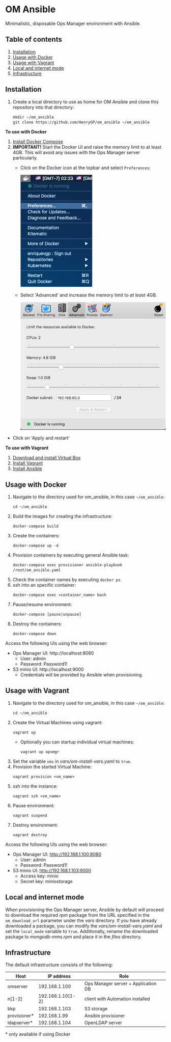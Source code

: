 # OM Ansible

Minimalistic, disposable Ops Manager environment with Ansible.

## Table of contents

1. [Installation](#installtion)
1. [Usage with Docker](#docker)
1. [Usage with Vagrant](#vagrant)
1. [Local and internet mode](#provisioningmodes)
1. [Infrastructure](#infrastructure)

## Installation <a name="installation"></a>

1. Create a local directory to use as home for OM Ansible and clone this repository into that directory:
   ```
   mkdir ~/om_ansible
   git clone https://github.com/HenryGP/om_ansible ~/om_ansible
   ```

**To use with Docker**

1. [Install Docker Compose](https://docs.docker.com/compose/install/)
1. **IMPORTANT!** Start the Docker UI and raise the memory limit to at least 4GB. This will avoid any issues with the Ops Manager server particularly. 
   - Click on the Docker icon at the topbar and select `Preferences`:
      
      ![](files/docker_menu.png)
   - Select 'Advanced' and increase the memory limit to *at least* 4GB.
      
      ![](files/docker_memory.png)
  - Click on 'Apply and restart'


**To use with Vagrant**
1. [Download and install Virtual Box](https://www.virtualbox.org/wiki/Downloads)
1. [Install Vagrant](https://www.vagrantup.com/docs/installation/)
1. [Install Ansible](https://docs.ansible.com/ansible/latest/installation_guide/intro_installation.html)

## Usage with Docker <a name="docker"></a>
1. Navigate to the directory used for om_ansible, in this case `~/om_ansible`:
   ```
   cd ~/om_ansible
   ```
1. Build the images for creating the infrastructure:
   ```
   docker-compose build
   ```
1. Create the containers:
   ```
   docker-compose up -d
   ```
1. Provision containers by executing general Ansible task:
   ```
   docker-compose exec provisioner ansible-playbook /root/om_ansible.yaml
   ```
1. Check the container names by executing `docker ps`
1. ssh into an specific container:
   ```
   docker-compose exec <container_name> bash
   ```
1. Pause/resume environment:
   ```
   docker-compose [pause|unpause]
   ```
1. Destroy the containers:
   ``` 
   docker-compose down
   ```

Access the following UIs using the web browser:
- Ops Manager UI: http://localhost:8080
   - User: admin
   - Password: Password1!
- S3 minio UI: http://localhost:9000
   - Credentials will be provided by Ansible when provisioning.

## Usage with Vagrant <a name="vagrant"></a>
1. Navigate to the directory used for om_ansible, in this case `~/om_ansible`:
   ```
   cd ~/om_ansible
   ```
1. Create the Virtual Machines using vagrant:
   ```
   vagrant up
   ```
   - Optionally you can startup individual virtual machines:
     ```
     vagrant up opsmgr
     ```
1. Set the variable `vms` in _vars/om-install-vars.yaml_ to `true`.
1. Provision the started Virtual Machine:
   ```
   vagrant provision <vm_name>
   ```
1. ssh into the instance:
   ```
   vagrant ssh <vm_name>
   ```
1. Pause environment:
   ```
   vagrant suspend
   ```
1. Destroy environment:
   ```
   vagrant destroy
   ```

Access the following UIs using the web browser:
- Ops Manager UI: http://192.168.1.100:8080
   - User: admin
   - Password: Password1!
- S3 minio UI: http://192.168.1.103:9000
   - Access key: minio
   - Secret key: miniostorage

## Local and internet mode <a name="provisioningmodes"></a>

When provisioning the Ops Manager server, Ansible by default will proceed to download the required _rpm_ package from the URL specified in the `om_download_url` parameter under the _vars_ directory.
If you have already downloaded a package, you can modify the _vars/om-install-vars.yaml_ and set the `local_mode` variable to `true`. Additionally, rename the downloaded package to _mongodb-mms.rpm_ and place it in the _files_ directory.

## Infrastructure <a name="infrastructure"></a>

The default infrastructure consists of the following:

|Host|IP address|Role|
|-|-|-|
|omserver|192.168.1.100|Ops Manager server + Application DB|
|n\[1-2\]|192.168.1.10\[1-2\]|client with Automation installed|
|bkp|192.168.1.103|S3 storage|  
|provisioner*|192.168.1.99|Ansible provisioner|
|ldapserver*|192.168.1.104|OpenLDAP server|

\* only available if using Docker
